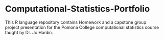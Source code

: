 # Computational-Statistics-Portfolio
This R language repository contains Homework and a capstone group project presentation for the Pomona College computational statistics course taught by Dr. Jo Hardin.
